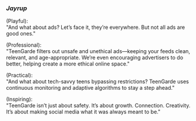 ### *Jayrup*  
(Playful):  
"And what about ads? Let’s face it, they’re everywhere. But not all ads are good ones."  

(Professional):  
"TeenGarde filters out unsafe and unethical ads—keeping your feeds clean, relevant, and age-appropriate. We’re even encouraging advertisers to do better, helping create a more ethical online space."  

(Practical):  
"And what about tech-savvy teens bypassing restrictions? TeenGarde uses continuous monitoring and adaptive algorithms to stay a step ahead."  

(Inspiring):  
"TeenGarde isn’t just about safety. It’s about growth. Connection. Creativity. It’s about making social media what it was always meant to be."  
